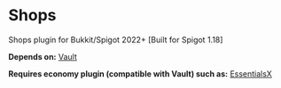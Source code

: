 # Shops
Shops plugin for Bukkit/Spigot 2022+ [Built for Spigot 1.18]

**Depends on:** [Vault](https://github.com/MilkBowl/Vault)

**Requires economy plugin (compatible with Vault) such as:** [EssentialsX](https://github.com/EssentialsX/Essentials)
